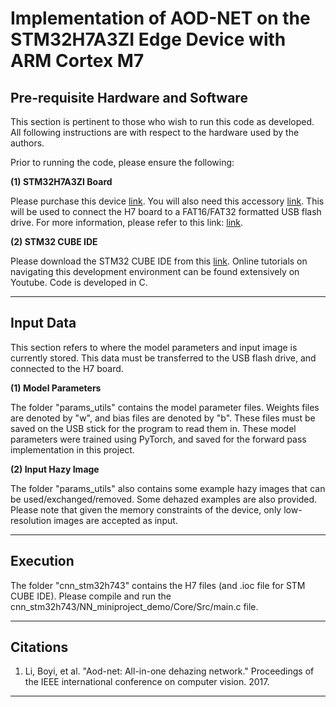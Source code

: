 # Implementation of AOD-NET on the STM32H7A3ZI Edge Device with ARM Cortex M7

## Pre-requisite Hardware and Software

This section is pertinent to those who wish to run this code as developed. All following instructions are with respect to the hardware used by the authors.

Prior to running the code, please ensure the following:

**(1) STM32H7A3ZI Board**

Please purchase this device [link](https://www.digikey.com/en/products/detail/stmicroelectronics/NUCLEO-H7A3ZI-Q/11482046?utm_adgroup=Development%20Boards&utm_source=google&utm_medium=cpc&utm_campaign=Shopping_Supplier_STMicroelectronics&utm_term=&utm_content=Development%20Boards&gclid=Cj0KCQiA-JacBhC0ARIsAIxybyP9ds1XaQUW7-VtyM6IGYFvDMUw74OGF8q3dF9nxzdbEpTB_WSNzFgaAhsYEALw_wcB). You will also need this accessory [link](https://www.digikey.com/en/products/detail/qualtek/3021068-005M/7795318?utm_adgroup=General&utm_source=google&utm_medium=cpc&utm_campaign=PMax:%20Smart%20Shopping_Product_Zombie%20SKUS&utm_term=&utm_content=General&gclid=Cj0KCQiA-JacBhC0ARIsAIxybyNuusVeKMVQtjKPbJSuCVmrpD4DRD3faZ6MqFYGgzXAtC_C6mL-hnMaAgLfEALw_wcB). This will be used to connect the H7 board to a FAT16/FAT32 formatted USB flash drive. For more information, please refer to this link: [link](https://ccm.net/computing/hardware/847-how-to-format-a-usb-flash-drive/).

**(2) STM32 CUBE IDE**

Please download the STM32 CUBE IDE from this [link](https://www.st.com/en/development-tools/stm32cubeide.html). Online tutorials on navigating this development environment can be found extensively on Youtube. Code is developed in C.

<hr /> 

## Input Data

This section refers to where the model parameters and input image is currently stored. This data must be transferred to the USB flash drive, and connected to the H7 board.

**(1) Model Parameters**

The folder "params_utils" contains the model parameter files. Weights files are denoted by "w", and bias files are denoted by "b". These files must be saved on the USB stick for the program to read them in. These model parameters were trained using PyTorch, and saved for the forward pass implementation in this project.

**(2) Input Hazy Image**

The folder "params_utils" also contains some example hazy images that can be used/exchanged/removed. Some dehazed examples are also provided. Please note that given the memory constraints of the device, only low-resolution images are accepted as input.

<hr /> 

## Execution

The folder "cnn_stm32h743" contains the H7 files (and .ioc file for STM CUBE IDE). Please compile and run the cnn_stm32h743/NN_miniproject_demo/Core/Src/main.c file.

<hr/>

## Citations

1) Li, Boyi, et al. "Aod-net: All-in-one dehazing network." Proceedings of the IEEE international conference on computer vision. 2017.

<hr />
